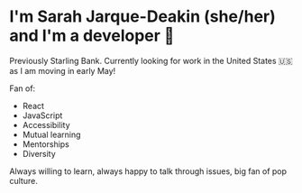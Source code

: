 # I'm Sarah Jarque-Deakin (she/her) and I'm a developer 👋

Previously Starling Bank. Currently looking for work in the United States 🇺🇸 as I am moving in early May!

Fan of:
- React
- JavaScript
- Accessibility
- Mutual learning
- Mentorships
- Diversity

Always willing to learn, always happy to talk through issues, big fan of pop culture.

<!--
**Sdeakin93/Sdeakin93** is a ✨ _special_ ✨ repository because its `README.md` (this file) appears on your GitHub profile.

Here are some ideas to get you started:

- 🔭 I’m currently working on ...
- 🌱 I’m currently learning ...
- 👯 I’m looking to collaborate on ...
- 🤔 I’m looking for help with ...
- 💬 Ask me about ...
- 📫 How to reach me: ...
- 😄 Pronouns: ...
- ⚡ Fun fact: ...
-->
